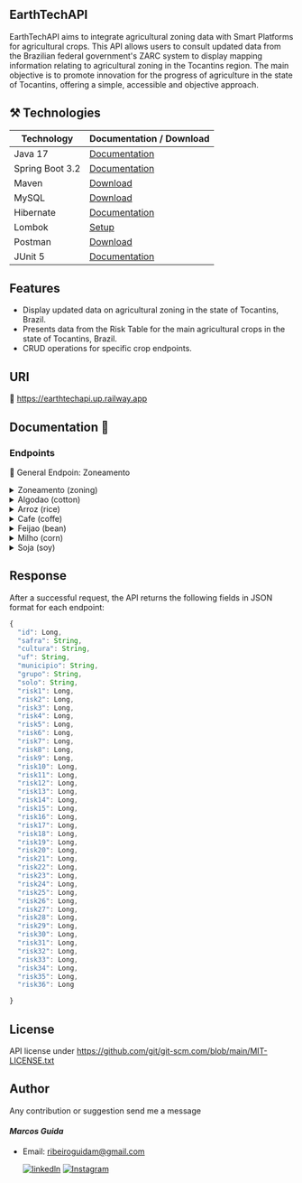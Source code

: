 ## EarthTechAPI 

EarthTechAPI aims to integrate agricultural zoning data with Smart Platforms for agricultural crops. This API allows users to consult updated data from the Brazilian federal government's ZARC system to display mapping information relating to agricultural zoning in the Tocantins region. The main objective is to promote innovation for the progress of agriculture in the state of Tocantins, offering a simple, accessible and objective approach.

## ⚒️ Technologies

| Technology | Documentation / Download |
|------------|------------------------------|
| Java 17 | [Documentation](https://docs.oracle.com/en/java/javase/17/) |
| Spring Boot 3.2| [Documentation](https://docs.spring.io/spring-boot/installing.html) |
| Maven | [Download](https://maven.apache.org/download.cgi) |
| MySQL | [Download](https://dev.mysql.com/downloads/installer/) |
| Hibernate | [Documentation](https://hibernate.org/orm/documentation/getting-started/) |
| Lombok | [Setup](https://projectlombok.org/setup/) |
| Postman | [Download](https://www.postman.com/downloads/) |
| JUnit 5 | [Documentation](https://junit.org/junit5/) |


## Features

- Display updated data on agricultural zoning in the state of Tocantins, Brazil.
- Presents data from the Risk Table for the main agricultural crops in the state of Tocantins, Brazil.
- CRUD operations for specific crop endpoints.

## URI

🔗	https://earthtechapi.up.railway.app

## Documentation 📄

### Endpoints

📌 General Endpoin: Zoneamento

<details>
  <summary> Zoneamento (zoning) </summary>
  
### /api/zoneamento

🔗	https://earthtechapi.up.railway.app/api/zoneamento

| Method | Endpoint                  | Description                                                  |
|--------|---------------------------|--------------------------------------------------------------|
| ``GET``    | /api/zoneamento           | Returns the details of the zoning resource.                 |
| ``POST``   | /api/zoneamento/{id}     | Create a new zoning resource on the server.                 |
| ``DELETE`` | /api/zoneamento/{id}     | Remove the zoning resource identified by {id}.              |
| ``PUT``    | /api/zoneamento/{id}     | Updates or replaces the zoning resource identified by {id}.  |

</details>

<details>
<summary> Algodao (cotton) </summary>

### /api/algodao 

🔗 https://earthtechapi.up.railway.app/api/algodao

| Method | Endpoint                  | 
|--------|---------------------------|
| ``GET``    | /api/algodao          | 
| ``POST``   | /api/algodao/{id}     | 
| ``DELETE`` | /api/algodao/{id}     | 
| ``PUT``    | /api/algodao/{id}     | 

</details>

<details>
<summary> Arroz (rice) </summary>

### /api/arroz 

🔗 https://earthtechapi.up.railway.app/api/arroz

| Method | Endpoint                  | 
|--------|---------------------------|
| ``GET``    | /api/arroz          | 
| ``POST``   | /api/arroz/{id}     | 
| ``DELETE`` | /api/arroz/{id}     | 
| ``PUT``    | /api/arroz/{id}     | 

</details>

<details>
<summary> Cafe (coffe) </summary>

### /api/cafe 

🔗 https://earthtechapi.up.railway.app/api/cafe

| Method | Endpoint                  | 
|--------|---------------------------|
| ``GET``    | /api/cafe          | 
| ``POST``   | /api/cafe/{id}     | 
| ``DELETE`` | /api/cafe/{id}     | 
| ``PUT``    | /api/cafe/{id}     | 
</details>

<details>
<summary> Feijao (bean) </summary>

### /api/feijao 

🔗 https://earthtechapi.up.railway.app/api/feijao

| Method | Endpoint                  | 
|--------|---------------------------|
| ``GET``    | /api/feijao          | 
| ``POST``   | /api/feijao/{id}     | 
| ``DELETE`` | /api/feijao/{id}     | 
| ``PUT``    | /api/feijao/{id}     | 

</details>

<details>
<summary> Milho (corn) </summary>

### /api/milho  

🔗 https://earthtechapi.up.railway.app/api/milho

| Method | Endpoint                  | 
|--------|---------------------------|
| ``GET``    | /api/milho          | 
| ``POST``   | /api/milho/{id}     | 
| ``DELETE`` | /api/milho/{id}     | 
| ``PUT``    | /api/milho/{id}     | 

</details>

<details>
<summary> Soja (soy) </summary>

### /api/soja  

🔗 https://earthtechapi.up.railway.app/api/soja

| Method | Endpoint                  | 
|--------|---------------------------|
| ``GET``    | /api/soja          | 
| ``POST``   | /api/soja/{id}     | 
| ``DELETE`` | /api/soja/{id}     | 
| ``PUT``    | /api/soja/{id}     | 

</details>


## Response
After a successful request, the API returns the following fields in JSON format for each endpoint:

```js
{
  "id": Long,
  "safra": String,
  "cultura": String,
  "uf": String,
  "municipio": String,
  "grupo": String,
  "solo": String,
  "risk1": Long,
  "risk2": Long,
  "risk3": Long,
  "risk4": Long,
  "risk5": Long,
  "risk6": Long,
  "risk7": Long,
  "risk8": Long,
  "risk9": Long,
  "risk10": Long,
  "risk11": Long,
  "risk12": Long,
  "risk13": Long,
  "risk14": Long,
  "risk15": Long,
  "risk16": Long,
  "risk17": Long,
  "risk18": Long,
  "risk19": Long,
  "risk20": Long,
  "risk21": Long,
  "risk22": Long,
  "risk23": Long,
  "risk24": Long,
  "risk25": Long,
  "risk26": Long,
  "risk27": Long,
  "risk28": Long,
  "risk29": Long,
  "risk30": Long,
  "risk31": Long,
  "risk32": Long,
  "risk33": Long,
  "risk34": Long,
  "risk35": Long,
  "risk36": Long

}

```

## License

API license under https://github.com/git/git-scm.com/blob/main/MIT-LICENSE.txt

## Author
Any contribution or suggestion send me a message
#### *Marcos Guida*
- Email: ribeiroguidam@gmail.com
  
    [![linkedln](https://img.shields.io/badge/LinkedIn-0077B5?style=for-the-badge&logo=linkedin&logoColor=white)](https://www.linkedin.com/in/marcos-ribeiro-guida?utm_source=share&utm_campaign=share_via&utm_content=profile&utm_medium=ios_app)
[![Instagram](https://img.shields.io/badge/Instagram-E4405F?style=for-the-badge&logo=instagram&logoColor=white)](https://www.instagram.com/marcosguidda?igsh=MWhvaDViZ3Jid2IyNw%3D%3D&utm_source=qr)     
